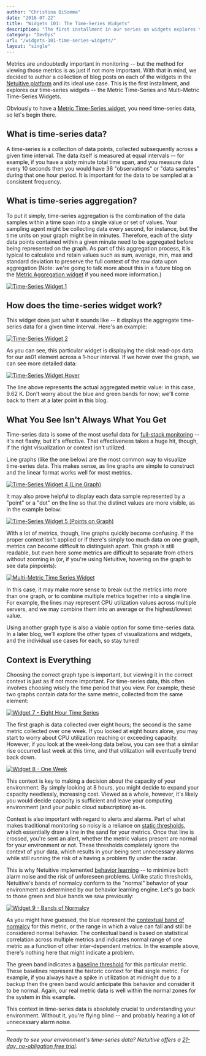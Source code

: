 ```yaml
---
author: "Christina DiSomma"
date: "2016-07-22"
title: "Widgets 101: The Time-Series Widgets"
description: "The first installment in our series on widgets explores the time-series widgets: the Metric Time-Series and Multi-Metric Time-Series Widgets."
category: "DevOps"
url: "/widgets-101-time-series-widgets/"
layout: "single"
---
```



Metrics are undoubtedly important in monitoring -- but the method for viewing those metrics is as just if not more important. With that in mind, we decided to author a collection of blog posts on each of the widgets in the [Netuitive platform](/product) and its ideal use case. This is the first installment, and explores our time-series widgets -- the Metric Time-Series and Multi-Metric Time-Series Widgets.

Obviously to have a [Metric Time-Series widget](https://help.netuitive.com/Content/Dashboards/Widgets/widget_library.htm#metric-time-series), you need time-series data, so let's begin there.

What is time-series data?
-------------------------

A time-series is a collection of data points, collected subsequently across a given time interval. The data itself is measured at equal intervals -- for example, if you have a sixty minute total time span, and you measure data every 10 seconds then you would have 36 "observations" or "data samples" during that one hour period. It is important for the data to be sampled at a consistent frequency.

What is time-series aggregation?
--------------------------------

To put it simply, time-series aggregation is the combination of the data samples within a time span into a single value or set of values. Your sampling agent might be collecting data every second, for instance, but the time units on your graph might be in minutes. Therefore, each of the sixty data points contained within a given minute need to be aggregated before being represented on the graph. As part of this aggregation process, it is typical to calculate and retain values such as sum, average, min, max and standard deviation to preserve the full context of the raw data upon aggregation (Note: we're going to talk more about this in a future blog on the [Metric Aggregation widget](https://help.netuitive.com/Content/Dashboards/Widgets/widget_library.htm#metric-aggregation) if you need more information.)

[![Time-Series Widget 1](https://s3-us-west-2.amazonaws.com/com-netuitive-app-usw2-public/wp-content/uploads/2016/07/Widget1.png)](https://s3-us-west-2.amazonaws.com/com-netuitive-app-usw2-public/wp-content/uploads/2016/07/Widget1.png)

How does the time-series widget work?
-------------------------------------

This widget does just what it sounds like -- it displays the aggregate time-series data for a given time interval. Here's an example:

[![Time-Series Widget 2](https://s3-us-west-2.amazonaws.com/com-netuitive-app-usw2-public/wp-content/uploads/2016/07/Widget2.png)](https://s3-us-west-2.amazonaws.com/com-netuitive-app-usw2-public/wp-content/uploads/2016/07/Widget2.png)

As you can see, this particular widget is displaying the disk read-ops data for our as01 element across a 1-hour interval. If we hover over the graph, we can see more detailed data:

[![Time-Series Widget Hover](https://s3-us-west-2.amazonaws.com/com-netuitive-app-usw2-public/wp-content/uploads/2016/07/Widget3.png)](https://s3-us-west-2.amazonaws.com/com-netuitive-app-usw2-public/wp-content/uploads/2016/07/Widget3.png)

The line above represents the actual aggregated metric value: in this case, 9.62 K. Don't worry about the blue and green bands for now; we'll come back to them at a later point in this blog.

What You See Isn't Always What You Get
--------------------------------------

Time-series data is some of the most useful data for [full-stack monitoring](/product) -- it's not flashy, but it's effective. That effectiveness takes a huge hit, though, if the right visualization or context isn't utilized.

Line graphs (like the one below) are the most common way to visualize time-series data. This makes sense, as line graphs are simple to construct and the linear format works well for most metrics.

[![Time-Series Widget 4 (Line Graph)](https://s3-us-west-2.amazonaws.com/com-netuitive-app-usw2-public/wp-content/uploads/2016/07/Widget-4.png)](https://s3-us-west-2.amazonaws.com/com-netuitive-app-usw2-public/wp-content/uploads/2016/07/Widget-4.png)

It may also prove helpful to display each data sample represented by a "point" or a "dot" on the line so that the distinct values are more visible, as in the example below:

[![Time-Series Widget 5 (Points on Graph)](https://s3-us-west-2.amazonaws.com/com-netuitive-app-usw2-public/wp-content/uploads/2016/07/Widget5.png)](https://s3-us-west-2.amazonaws.com/com-netuitive-app-usw2-public/wp-content/uploads/2016/07/Widget5.png)

With a lot of metrics, though, line graphs quickly become confusing. If the proper context isn't applied or if there's simply too much data on one graph, metrics can become difficult to distinguish apart. This graph is still readable, but even here some metrics are difficult to separate from others without zooming in (or, if you're using Netuitive, hovering on the graph to see data pinpoints):

[![Multi-Metric Time Series Widget](https://s3-us-west-2.amazonaws.com/com-netuitive-app-usw2-public/wp-content/uploads/2016/07/Widget6.png)](https://s3-us-west-2.amazonaws.com/com-netuitive-app-usw2-public/wp-content/uploads/2016/07/Widget6.png)

In this case, it may make more sense to break out the metrics into more than one graph, or to combine multiple metrics together into a single line. For example, the lines may represent CPU utilization values across multiple servers, and we may combine them into an average or the highest/lowest value.

Using another graph type is also a viable option for some time-series data. In a later blog, we'll explore the other types of visualizations and widgets, and the individual use cases for each, so stay tuned!

Context is Everything
---------------------

Choosing the correct graph type is important, but viewing it in the correct context is just as if not more important. For time-series data, this often involves choosing wisely the time period that you view. For example, these two graphs contain data for the same metric, collected from the same element:

[![Widget 7 - Eight Hour Time Series](https://s3-us-west-2.amazonaws.com/com-netuitive-app-usw2-public/wp-content/uploads/2016/07/Widget-7.png)](https://s3-us-west-2.amazonaws.com/com-netuitive-app-usw2-public/wp-content/uploads/2016/07/Widget-7.png)

The first graph is data collected over eight hours; the second is the same metric collected over one week. If you looked at eight hours alone, you may start to worry about CPU utilization reaching or exceeding capacity. However, if you look at the week-long data below, you can see that a similar rise occurred last week at this time, and that utilization will eventually trend back down.

[![Widget 8 - One Week](https://s3-us-west-2.amazonaws.com/com-netuitive-app-usw2-public/wp-content/uploads/2016/07/Widget-8.png)](https://s3-us-west-2.amazonaws.com/com-netuitive-app-usw2-public/wp-content/uploads/2016/07/Widget-8.png)

This context is key to making a decision about the capacity of your environment. By simply looking at 8 hours, you might decide to expand your capacity needlessly, increasing cost. Viewed as a whole, however, it's likely you would decide capacity is sufficient and leave your computing environment (and your public cloud subscription) as-is.

Context is also important with regard to alerts and alarms. Part of what makes traditional monitoring so noisy is a reliance on [static thresholds](https://help.netuitive.com/Content/Performance/Analytics/statis_thresholds.htm), which essentially draw a line in the sand for your metrics. Once that line is crossed, you're sent an alert, whether the metric values present are normal for your environment or not. These thresholds completely ignore the context of your data, which results in your being sent unnecessary alarms while still running the risk of a having a problem fly under the radar.

This is why Netuitive implemented [behavior learning](/product/anomaly-detection) -- to minimize both alarm noise and the risk of unforeseen problems. Unlike static thresholds, Netuitive's bands of normalcy conform to the "normal" behavior of your environment as determined by our behavior learning engine. Let's go back to those green and blue bands we saw previously:

[![Widget 9 - Bands of Normalcy](https://s3-us-west-2.amazonaws.com/com-netuitive-app-usw2-public/wp-content/uploads/2016/07/Widget9.png)](https://s3-us-west-2.amazonaws.com/com-netuitive-app-usw2-public/wp-content/uploads/2016/07/Widget9.png)

As you might have guessed, the blue represent the [contextual band of normalcy](https://help.netuitive.com/Content/Performance/Analytics/contextual_bands.htm) for this metric, or the range in which a value can fall and still be considered normal behavior. The contextual band is based on statistical correlation across multiple metrics and indicates normal range of one metric as a function of other inter-dependent metrics. In the example above, there's nothing here that might indicate a problem.

The green band indicates a [baseline threshold](https://help.netuitive.com/Content/Performance/Analytics/baseline_bands.htm) for this particular metric. These baselines represent the historic context for that single metric. For example, if you always have a spike in utilization at midnight due to a backup then the green band would anticipate this behavior and consider it to be normal. Again, our real metric data is well within the normal zones for the system in this example.

This context in time-series data is absolutely crucial to understanding your environment. Without it, you're flying blind -- and probably hearing a lot of unnecessary alarm noise.

* * * * *

*Ready to see your environment's time-series data? Netuitive offers a [21-day, no-obligation free trial](/signup).*
